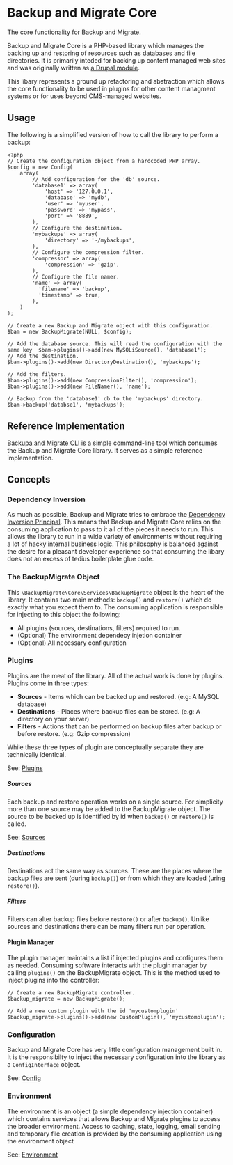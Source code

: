 # Backup and Migrate Core

The core functionality for Backup and Migrate.

Backup and Migrate Core is a PHP-based library which manages the backing up and restoring of resources such as databases and file directories. It is primarily inteded for backing up content managed web sites and was originally written as [a Drupal module](https://www.drupal.org/project/backup_migrate).

This libary represents a ground up refactoring and abstraction which allows the core functionality to be used in plugins for other content managment systems or for uses beyond CMS-managed websites.

## Usage

The following is a simplified version of how to call the library to perform a backup:

	<?php
	// Create the configuration object from a hardcoded PHP array.
	$config = new Config(
		array(
			// Add configuration for the 'db' source.
			'database1' => array(
				'host' => '127.0.0.1',
				'database' => 'mydb',
				'user' => 'myuser',
				'password' => 'mypass',
				'port' => '8889',
	      	),
	      	// Configure the destination.
	      	'mybackups' => array(
	      		'directory' => '~/mybackups',
	      	),
	      	// Configure the compression filter.
	      	'compressor' => array(
	      		'compression' => 'gzip',
	      	),
	      	// Configure the file namer.
	      	'name' => array(
		      'filename' => 'backup',
		      'timestamp' => true,
		    ),
	  	)
	);
	
	// Create a new Backup and Migrate object with this configuration.
	$bam = new BackupMigrate(NULL, $config);
	
	// Add the database source. This will read the configuration with the same key 	$bam->plugins()->add(new MySQLiSource(), 'database1');
	// Add the destination.
	$bam->plugins()->add(new DirectoryDestination(), 'mybackups');

	// Add the filters.
	$bam->plugins()->add(new CompressionFilter(), 'compression');
	$bam->plugins()->add(new FileNamer(), 'name');

	// Backup from the 'database1' db to the 'mybackups' directory.
	$bam->backup('databse1', 'mybackups');
	
## Reference Implementation
[Backupa and Migrate CLI](https://github.com/backupmigrate/backup_migrate_cli) is a simple command-line tool which consumes the Backup and Migrate Core library. It serves as a simple reference implementation.	

## Concepts

### Dependency Inversion
As much as possible, Backup and Migrate tries to embrace the [Dependency Inversion Principal](https://en.wikipedia.org/wiki/Dependency_inversion_principle). This means that Backup and Migrate Core relies on the consuming application to pass to it all of the pieces it needs to run. This allows the library to run in a wide variety of environments without requiring a lot of hacky internal business logic. This philosophy is balanced against the desire for a pleasant developer experience so that consuming the libary does not an excess of tedius boilerplate glue code.

### The BackupMigrate Object
This `\BackupMigrate\Core\Services\BackupMigrate` object is the heart of the library. It contains two main methods: `backup()` and `restore()` which do exactly what you expect them to. The consuming application is responsible for injecting to this object the following:

* All plugins (sources, destinations, filters) required to run.
* (Optional) The environment dependecy injetion container
* (Optional) All necessary configuration

### Plugins
Plugins are the meat of the library. All of the actual work is done by plugins. Plugins come in three types:

* **Sources** - Items which can be backed up and restored. (e.g: A MySQL database)
* **Destinations** - Places where backup files can be stored. (e.g: A directory on your server)
* **Filters** - Actions that can be performed on backup files after backup or before restore. (e.g: Gzip compression)

While these three types of plugin are conceptually separate they are technically identical.

See: [Plugins](https://github.com/backupmigrate/backup_migrate_core/tree/master/src/Plugin)

##### Sources
Each backup and restore operation works on a single source. For simplicity more than one source may be added to the BackupMigrate object. The source to be backed up is identified by id when `backup()` or `restore()` is called.

See: [Sources](https://github.com/backupmigrate/backup_migrate_core/tree/master/src/Source)

##### Destinations
Destinations act the same way as sources. These are the places where the backup files are sent (during `backup()`) or from which they are loaded (uring `restore()`).

##### Filters
Filters can alter backup files before `restore()` or after `backup()`. Unlike sources and destinations there can be many filters run per operation.

#### Plugin Manager
The plugin manager maintains a list if injected plugins and configures them as needed. Consuming software interacts with the plugin manager by calling `plugins()` on the BackupMigrate object. This is the method used to inject plugins into the controller:

	// Create a new BackupMigrate controller.
	$backup_migrate = new BackupMigrate();
	
	// Add a new custom plugin with the id 'mycustomplugin'
	$backup_migrate->plugins()->add(new CustomPlugin(), 'mycustomplugin');

### Configuration
Backup and Migrate Core has very little configuration management built in. It is the responsibilty to inject the necessary configuration into the library as a `ConfigInterface` object.

See: [Config](https://github.com/backupmigrate/backup_migrate_core/tree/master/src/Config)

### Environment
The environment is an object (a simple dependency injection container) which contains services that allows Backup and Migrate plugins to access the broader environment. Access to caching, state, logging, email sending and temporary file creation is provided by the consuming application using the environment object

See: [Environment](https://github.com/backupmigrate/backup_migrate_core/tree/master/src/Environment) 